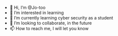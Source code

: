 - 👋 Hi, I’m @Jo-too
- 👀 I’m interested in learning
- 🌱 I’m currently learning cyber security as a student
- 💞️ I’m looking to collaborate, in the future
- 📫 How to reach me, I will let you know

<!---
Jo-too/Jo-too is a ✨ special ✨ repository because its `README.md` (this file) appears on your GitHub profile.
You can click the Preview link to take a look at your changes.
--->
